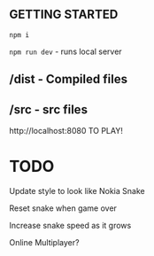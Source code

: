 ## GETTING STARTED ##

`npm i`

`npm run dev` - runs local server

## /dist - Compiled files  ##
## /src - src files ##

http://localhost:8080 TO PLAY!


# TODO
Update style to look like Nokia Snake

Reset snake when game over

Increase snake speed as it grows

Online Multiplayer?
